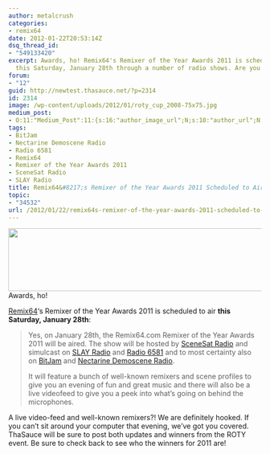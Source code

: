 ```yaml
---
author: metalcrush
categories:
- remix64
date: 2012-01-22T20:53:14Z
dsq_thread_id:
- "549133420"
excerpt: Awards, ho! Remix64's Remixer of the Year Awards 2011 is scheduled to air
  this Saturday, January 28th through a number of radio shows. Are you ready?
forum:
- "12"
guid: http://newtest.thasauce.net/?p=2314
id: 2314
image: /wp-content/uploads/2012/01/roty_cup_2008-75x75.jpg
medium_post:
- O:11:"Medium_Post":11:{s:16:"author_image_url";N;s:10:"author_url";N;s:11:"byline_name";N;s:12:"byline_email";N;s:10:"cross_link";N;s:2:"id";N;s:21:"follower_notification";N;s:7:"license";N;s:14:"publication_id";N;s:6:"status";N;s:3:"url";N;}
tags:
- BitJam
- Nectarine Demoscene Radio
- Radio 6581
- Remix64
- Remixer of the Year Awards 2011
- SceneSat Radio
- SLAY Radio
title: Remix64&#8217;s Remixer of the Year Awards 2011 Scheduled to Air This Week
topic:
- "34532"
url: /2012/01/22/remix64s-remixer-of-the-year-awards-2011-scheduled-to-air-this-week/
---
```


<center>
  <a href="http://thasauce.net/wp-content/uploads/2012/01/roty.png"><img class="aligncenter size-full wp-image-2317" title="roty" src="http://thasauce.net/wp-content/uploads/2012/01/roty.png" alt="" width="575" height="125" srcset="http://thasauce.net/wp-content/uploads/2012/01/roty.png 575w, http://thasauce.net/wp-content/uploads/2012/01/roty-300x65.png 300w, http://thasauce.net/wp-content/uploads/2012/01/roty-75x16.png 75w" sizes="(max-width: 575px) 100vw, 575px" /></a>
</center>Awards, ho! 

[Remix64](http://www.remix64.com/)&#8216;s Remixer of the Year Awards 2011 is scheduled to air **this Saturday, January 28th**:

> Yes, on January 28th, the Remix64.com Remixer of the Year Awards 2011 will be aired. The show will be hosted by [SceneSat Radio](http://scenesat.com/) and simulcast on [SLAY Radio](http://slayradio.org/home.php) and [Radio 6581](http://radio6581.com/) and to most certainty also on [BitJam](http://www.bitfellas.org/e107_plugins/radio/radio.php) and [Nectarine Demoscene Radio](https://www.scenemusic.net/demovibes/).
> 
> It will feature a bunch of well-known remixers and scene profiles to give you an evening of fun and great music and there will also be a live videofeed to give you a peek into what&#8217;s going on behind the microphones.

A live video-feed and well-known remixers?! We are definitely hooked. If you can&#8217;t sit around your computer that evening, we&#8217;ve got you covered. ThaSauce will be sure to post both updates and winners from the ROTY event. Be sure to check back to see who the winners for 2011 are!